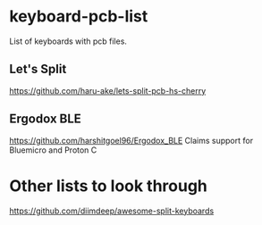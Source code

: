 # keyboard-pcb-list
List of keyboards with pcb files.

## Let's Split
https://github.com/haru-ake/lets-split-pcb-hs-cherry

## Ergodox BLE
https://github.com/harshitgoel96/Ergodox_BLE
Claims support for Bluemicro and Proton C

# Other lists to look through
https://github.com/diimdeep/awesome-split-keyboards

